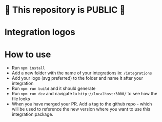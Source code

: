 # 🚨 This repository is PUBLIC 🚨

# Integration logos

# How to use

- Run `npm install`
- Add a new folder with the name of your integrations in: `/integrations`
- Add your logo (svg preferred) to the folder and name it after your integration
- Run `npm run build` and it should generate
- Run `npm run dev` and navigate to `http://localhost:3000/` to see how the file looks
- When you have merged your PR. Add a tag to the github repo - which will be used to reference the new version where you want to use this integration package.
